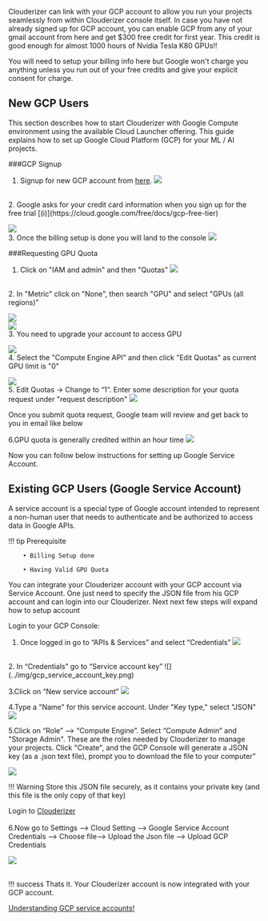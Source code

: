 Clouderizer can link with your GCP account to allow you run your projects seamlessly from within Clouderizer console itself. In case you have not already signed up for GCP account, you can enable GCP from any of your gmail account from here and get $300 free credit for first year. This credit is good enough for almost 1000 hours of Nvidia Tesla K80 GPUs!! 

You will need to setup your billing info here but Google won't charge you anything unless you run out of your free credits and give your explicit consent for charge.

## New GCP Users

This section describes how to start Clouderizer with Google Compute environment using the available Cloud Launcher offering. This guide explains how to set up Google Cloud Platform (GCP) for your ML / AI projects. 



###GCP Signup

1. Signup for new GCP account from [here](https://cloud.google.com/free/).
![](../img/GPU_p0.png)

<br>
2. Google asks for your credit card information when you sign up for the free trial [(i)](https://cloud.google.com/free/docs/gcp-free-tier)
<br>

![](../img/GPU_p2.png)
<br>
3. Once the billing setup is done you will land to the console
![](../img/GPU_p3.png)
<br>


###Requesting GPU Quota
<br />
1. Click on "IAM and admin" and then "Quotas"
![](../img/GPU_Iam.png)

<br>
2. In "Metric" click on "None", then search "GPU" and select "GPUs (all regions)"

![](../img/GPU_p8.png)
<br>
![](../img/GPU_p9.png)
<br>
3. You need to upgrade your account to access GPU

![](../img/GPU_p10.png)
<br>
4. Select the "Compute Engine API" and then click "Edit Quotas" as current GPU limit is "0"



![](../img/GPU_p11.png)
<br>
5. Edit Quotas → Change to “1”. Enter some description for your quota request under "request description"
![](../img/GPU_p10a.png)
<br>

Once you submit quota request, Google team will review and get back to you in email like below

6.GPU quota is generally credited within an hour time
![](../img/GPU_p10c.png)
<br>

Now you can follow below instructions for setting up Google Service Account.


## Existing GCP Users (Google Service Account) 
A service account is a special type of Google account intended to represent a non-human user that needs to authenticate and be authorized to access data in Google APIs.


!!! tip 
       Prerequisite
 
        • Billing Setup done
        
        • Having Valid GPU Quota 
         

You can integrate your Clouderizer account with your GCP account via Service Account.  One just need to specify the JSON file from his GCP account and can login into our Clouderizer. Next next few steps will expand how to setup account

Login to your GCP Console:


1. Once logged in go to “APIs & Services” and select “Credentials”
![](../img/gcp_credential.png)

<br> 
2. In “Credentials” go to “Service account key”
![](../img/gcp_service_account_key.png)


3.Click on “New service account” 
![](../img/gcp_new_service_account.png)


4.Type a "Name" for this service account. 
Under "Key type," select "JSON"
![](../img/gcp_json_download.png)




5.Click on “Role” --> “Compute Engine”. Select “Compute Admin” and "Storage Admin". These are the roles needed by Clouderizer to manage your projects. Click "Create", and the GCP Console will generate a JSON key (as a .json text file), prompt you to download the file to your computer”

![](../img/gcp_computeadmin_role.png)


!!! Warning 
         Store this JSON file securely, as it contains your private key (and this file is the only copy of that key)
<br>

Login to [Clouderizer](https://console.clouderizer.com/auth/login)
<br> <br>
6.Now go to Settings --> Cloud Setting --> Google Service Account Credentials --> Choose file--> Upload the Json file --> Upload GCP Credentials

![](../img/workspace_gcpsetting.png)




 
<br>
!!! success
           Thats it. Your Clouderizer account is now integrated with your GCP account. 

[Understanding GCP service accounts!](https://cloud.google.com/iam/docs/understanding-service-accounts)
